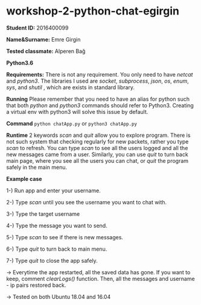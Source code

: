 # workshop-2-python-chat-egirgin

**Student ID:** 2016400099

**Name&Surname:** Emre Girgin

**Tested classmate:** Alperen Bağ

**Python3.6**

**Requirements:** There is not any requirement. You only need to have _netcat_ and _python3_. The libraries I used are _socket_, _subprocess_, _json_, _os_, _enum_, _sys_, and _shutil_ , which are exists in standard library. 

**Running** Please remember that you need to have an alias for python such that both _python_ and _python3_ commands should refer to Python3. Creating a virtual env with python3 will solve this issue by default. 

**Command** ```python chatApp.py``` or ```python3 chatApp.py``` 

**Runtime** 2 keywords _scan_ and _quit_ allow you to explore program. There is not such system that checking regularly for new packets, rather you type _scan_ to refresh. You can type _scan_ to see all the users logged and all the new messages came from a user. Similarly, you can use _quit_ to turn back main page, where you see all the users you can chat, or _quit_ the program safely in the main menu.

**Example case**

1-) Run app and enter your username.

2-) Type _scan_ until you see the username you want to chat with.

3-) Type the target username

4-) Type the message you want to send.

5-) Type _scan_ to see if there is new messages.

6-) Type _quit_ to turn back to main menu.

7-) Type _quit_ to close the app safely.


-> Everytime the app restarted, all the saved data has gone. If you want to keep, comment _clearLogs()_ function. Then, all the messages and username - ip pairs restored back.

-> Tested on both Ubuntu 18.04 and 16.04

